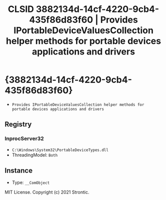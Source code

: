 ﻿---
title: "CLSID 3882134d-14cf-4220-9cb4-435f86d83f60 | Provides IPortableDeviceValuesCollection helper methods for portable devices applications and drivers"
excerpt: What is COM-Object CLSID 3882134d-14cf-4220-9cb4-435f86d83f60?
---

# {3882134d-14cf-4220-9cb4-435f86d83f60}

* `Provides IPortableDeviceValuesCollection helper methods for portable devices applications and drivers`

## Registry


### InprocServer32

* `C:\Windows\System32\PortableDeviceTypes.dll`
* ThreadingModel: `Both`

## Instance

* Type: `__ComObject`

MIT License. Copyright (c) 2021 Strontic.


